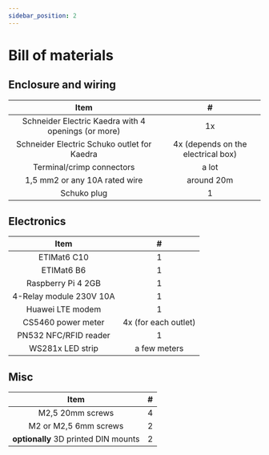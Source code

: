 ```yaml
---
sidebar_position: 2
---
```

# Bill of materials

## Enclosure and wiring

| Item| # | 
| :---:    | :---:    | 
| Schneider Electric Kaedra with 4 openings (or more) | 1x | 
| Schneider Electric Schuko outlet for Kaedra | 4x (depends on the electrical box)| 
| Terminal/crimp connectors | a lot | 
| 1,5 mm2 or any 10A rated wire | around 20m | 
| Schuko plug | 1 |

## Electronics

| Item| # | 
| :---:    | :---:    | 
| ETIMat6 C10 | 1 | 
| ETIMat6 B6 | 1 | 
| Raspberry Pi 4 2GB | 1 | 
| 4-Relay module 230V 10A | 1 | 
| Huawei LTE modem | 1 | 
| CS5460 power meter | 4x (for each outlet) | 
| PN532 NFC/RFID reader | 1 | 
| WS281x LED strip | a few meters | 

## Misc

| Item| # | 
| :---:    | :---:    | 
| M2,5 20mm screws | 4 |
| M2 or M2,5 6mm screws | 2 | 
| __optionally__ 3D printed DIN mounts | 2 |
